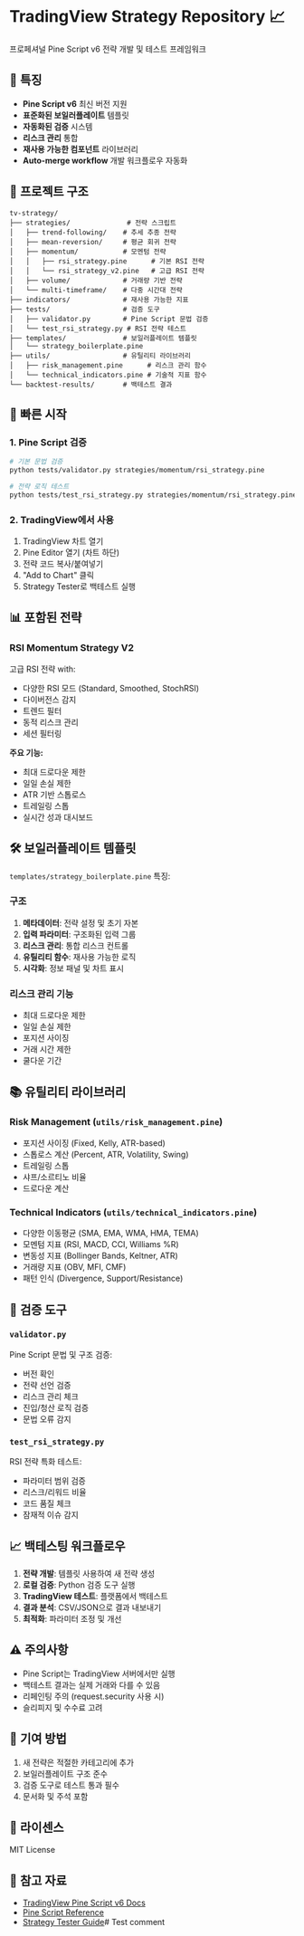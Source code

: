 # TradingView Strategy Repository 📈

프로페셔널 Pine Script v6 전략 개발 및 테스트 프레임워크

## 🎯 특징

- **Pine Script v6** 최신 버전 지원
- **표준화된 보일러플레이트** 템플릿
- **자동화된 검증** 시스템
- **리스크 관리** 통합
- **재사용 가능한 컴포넌트** 라이브러리
- **Auto-merge workflow** 개발 워크플로우 자동화

## 📁 프로젝트 구조

```
tv-strategy/
├── strategies/              # 전략 스크립트
│   ├── trend-following/    # 추세 추종 전략
│   ├── mean-reversion/     # 평균 회귀 전략
│   ├── momentum/           # 모멘텀 전략
│   │   ├── rsi_strategy.pine      # 기본 RSI 전략
│   │   └── rsi_strategy_v2.pine   # 고급 RSI 전략
│   ├── volume/             # 거래량 기반 전략
│   └── multi-timeframe/    # 다중 시간대 전략
├── indicators/             # 재사용 가능한 지표
├── tests/                  # 검증 도구
│   ├── validator.py        # Pine Script 문법 검증
│   └── test_rsi_strategy.py # RSI 전략 테스트
├── templates/              # 보일러플레이트 템플릿
│   └── strategy_boilerplate.pine
├── utils/                  # 유틸리티 라이브러리
│   ├── risk_management.pine      # 리스크 관리 함수
│   └── technical_indicators.pine # 기술적 지표 함수
└── backtest-results/       # 백테스트 결과
```

## 🚀 빠른 시작

### 1. Pine Script 검증

```bash
# 기본 문법 검증
python tests/validator.py strategies/momentum/rsi_strategy.pine

# 전략 로직 테스트
python tests/test_rsi_strategy.py strategies/momentum/rsi_strategy.pine
```

### 2. TradingView에서 사용

1. TradingView 차트 열기
2. Pine Editor 열기 (차트 하단)
3. 전략 코드 복사/붙여넣기
4. "Add to Chart" 클릭
5. Strategy Tester로 백테스트 실행

## 📊 포함된 전략

### RSI Momentum Strategy V2
고급 RSI 전략 with:
- 다양한 RSI 모드 (Standard, Smoothed, StochRSI)
- 다이버전스 감지
- 트렌드 필터
- 동적 리스크 관리
- 세션 필터링

**주요 기능:**
- 최대 드로다운 제한
- 일일 손실 제한
- ATR 기반 스톱로스
- 트레일링 스톱
- 실시간 성과 대시보드

## 🛠 보일러플레이트 템플릿

`templates/strategy_boilerplate.pine` 특징:

### 구조
1. **메타데이터**: 전략 설정 및 초기 자본
2. **입력 파라미터**: 구조화된 입력 그룹
3. **리스크 관리**: 통합 리스크 컨트롤
4. **유틸리티 함수**: 재사용 가능한 로직
5. **시각화**: 정보 패널 및 차트 표시

### 리스크 관리 기능
- 최대 드로다운 제한
- 일일 손실 제한
- 포지션 사이징
- 거래 시간 제한
- 쿨다운 기간

## 📚 유틸리티 라이브러리

### Risk Management (`utils/risk_management.pine`)
- 포지션 사이징 (Fixed, Kelly, ATR-based)
- 스톱로스 계산 (Percent, ATR, Volatility, Swing)
- 트레일링 스톱
- 샤프/소르티노 비율
- 드로다운 계산

### Technical Indicators (`utils/technical_indicators.pine`)
- 다양한 이동평균 (SMA, EMA, WMA, HMA, TEMA)
- 모멘텀 지표 (RSI, MACD, CCI, Williams %R)
- 변동성 지표 (Bollinger Bands, Keltner, ATR)
- 거래량 지표 (OBV, MFI, CMF)
- 패턴 인식 (Divergence, Support/Resistance)

## 🔧 검증 도구

### `validator.py`
Pine Script 문법 및 구조 검증:
- 버전 확인
- 전략 선언 검증
- 리스크 관리 체크
- 진입/청산 로직 검증
- 문법 오류 감지

### `test_rsi_strategy.py`
RSI 전략 특화 테스트:
- 파라미터 범위 검증
- 리스크/리워드 비율
- 코드 품질 체크
- 잠재적 이슈 감지

## 📈 백테스팅 워크플로우

1. **전략 개발**: 템플릿 사용하여 새 전략 생성
2. **로컬 검증**: Python 검증 도구 실행
3. **TradingView 테스트**: 플랫폼에서 백테스트
4. **결과 분석**: CSV/JSON으로 결과 내보내기
5. **최적화**: 파라미터 조정 및 개선

## ⚠️ 주의사항

- Pine Script는 TradingView 서버에서만 실행
- 백테스트 결과는 실제 거래와 다를 수 있음
- 리페인팅 주의 (request.security 사용 시)
- 슬리피지 및 수수료 고려

## 🤝 기여 방법

1. 새 전략은 적절한 카테고리에 추가
2. 보일러플레이트 구조 준수
3. 검증 도구로 테스트 통과 필수
4. 문서화 및 주석 포함

## 📝 라이센스

MIT License

## 🔗 참고 자료

- [TradingView Pine Script v6 Docs](https://www.tradingview.com/pine-script-docs/)
- [Pine Script Reference](https://www.tradingview.com/pine-script-reference/v6/)
- [Strategy Tester Guide](https://www.tradingview.com/support/solutions/43000481029/)# Test comment
